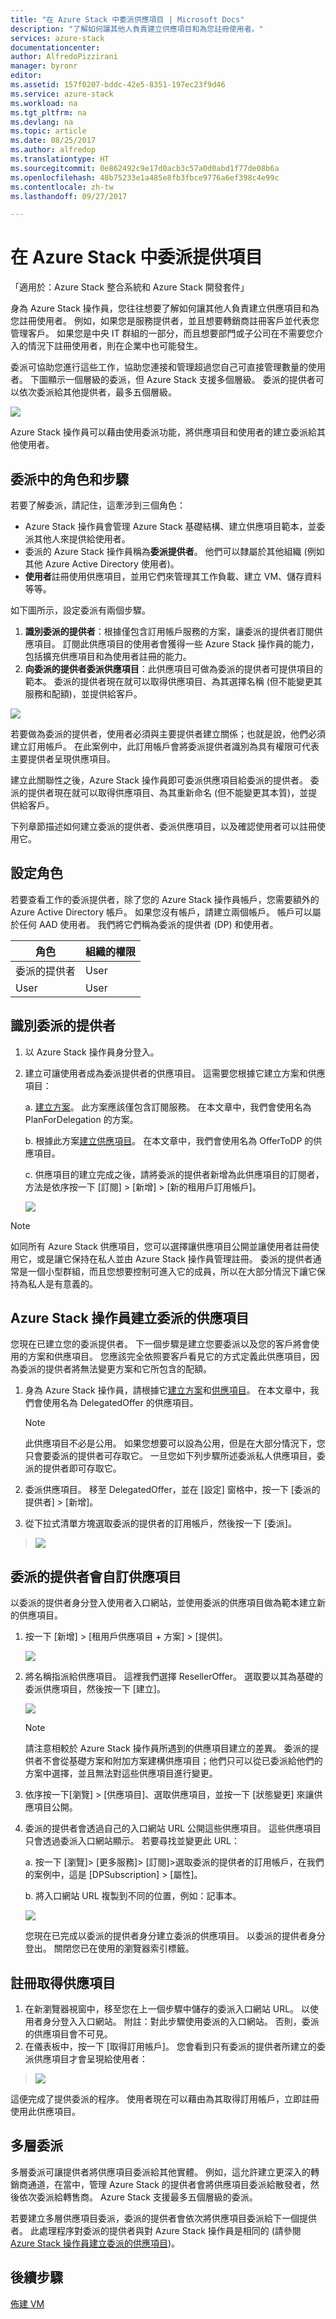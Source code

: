 ```yaml
---
title: "在 Azure Stack 中委派供應項目 | Microsoft Docs"
description: "了解如何讓其他人負責建立供應項目和為您註冊使用者。"
services: azure-stack
documentationcenter: 
author: AlfredoPizzirani
manager: byronr
editor: 
ms.assetid: 157f0207-bddc-42e5-8351-197ec23f9d46
ms.service: azure-stack
ms.workload: na
ms.tgt_pltfrm: na
ms.devlang: na
ms.topic: article
ms.date: 08/25/2017
ms.author: alfredop
ms.translationtype: HT
ms.sourcegitcommit: 0e862492c9e17d0acb3c57a0d0abd1f77de08b6a
ms.openlocfilehash: 48b75233e1a485e8fb3fbce9776a6ef398c4e99c
ms.contentlocale: zh-tw
ms.lasthandoff: 09/27/2017

---
```

# <a name="delegating-offers-in-azure-stack"></a>在 Azure Stack 中委派提供項目

「適用於：Azure Stack 整合系統和 Azure Stack 開發套件」

身為 Azure Stack 操作員，您往往想要了解如何讓其他人負責建立供應項目和為您註冊使用者。 例如，如果您是服務提供者，並且想要轉銷商註冊客戶並代表您管理客戶。 如果您是中央 IT 群組的一部分，而且想要部門或子公司在不需要您介入的情況下註冊使用者，則在企業中也可能發生。

委派可協助您進行這些工作，協助您連接和管理超過您自己可直接管理數量的使用者。 下圖顯示一個層級的委派，但 Azure Stack 支援多個層級。 委派的提供者可以依次委派給其他提供者，最多五個層級。

![](media/azure-stack-delegated-provider/image1.png)

Azure Stack 操作員可以藉由使用委派功能，將供應項目和使用者的建立委派給其他使用者。

## <a name="roles-and-steps-in-delegation"></a>委派中的角色和步驟
若要了解委派，請記住，這牽涉到三個角色：

* Azure Stack 操作員會管理 Azure Stack 基礎結構、建立供應項目範本，並委派其他人來提供給使用者。
* 委派的 Azure Stack 操作員稱為**委派提供者**。 他們可以隸屬於其他組織 (例如其他 Azure Active Directory 使用者)。
* **使用者**註冊使用供應項目，並用它們來管理其工作負載、建立 VM、儲存資料等等。

如下圖所示，設定委派有兩個步驟。

1. **識別委派的提供者**：根據僅包含訂用帳戶服務的方案，讓委派的提供者訂閱供應項目。
   訂閱此供應項目的使用者會獲得一些 Azure Stack 操作員的能力，包括擴充供應項目和為使用者註冊的能力。
2. **向委派的提供者委派供應項目**：此供應項目可做為委派的提供者可提供項目的範本。 委派的提供者現在就可以取得供應項目、為其選擇名稱 (但不能變更其服務和配額)，並提供給客戶。

![](media/azure-stack-delegated-provider/image2.png)

若要做為委派的提供者，使用者必須與主要提供者建立關係；也就是說，他們必須建立訂用帳戶。 在此案例中，此訂用帳戶會將委派提供者識別為具有權限可代表主要提供者呈現供應項目。

建立此關聯性之後，Azure Stack 操作員即可委派供應項目給委派的提供者。 委派的提供者現在就可以取得供應項目、為其重新命名 (但不能變更其本質)，並提供給客戶。

下列章節描述如何建立委派的提供者、委派供應項目，以及確認使用者可以註冊使用它。

## <a name="set-up-roles"></a>設定角色

若要查看工作的委派提供者，除了您的 Azure Stack 操作員帳戶，您需要額外的 Azure Active Directory 帳戶。 如果您沒有帳戶，請建立兩個帳戶。 帳戶可以屬於任何 AAD 使用者。 我們將它們稱為委派的提供者 (DP) 和使用者。

| **角色** | **組織的權限** |
| --- | --- |
| 委派的提供者 |User |
| User |User |

## <a name="identify-the-delegated-providers"></a>識別委派的提供者
1. 以 Azure Stack 操作員身分登入。
2. 建立可讓使用者成為委派提供者的供應項目。 這需要您根據它建立方案和供應項目：
   
   a.  [建立方案](azure-stack-create-plan.md)。
       此方案應該僅包含訂閱服務。 在本文章中，我們會使用名為 PlanForDelegation 的方案。
   
   b.  根據此方案[建立供應項目](azure-stack-create-offer.md)。 在本文章中，我們會使用名為 OfferToDP 的供應項目。
   
   c.  供應項目的建立完成之後，請將委派的提供者新增為此供應項目的訂閱者，方法是依序按一下 [訂閱] &gt; [新增] &gt; [新的租用戶訂用帳戶]。
   
   ![](media/azure-stack-delegated-provider/image3.png)

> [!NOTE]
> 如同所有 Azure Stack 供應項目，您可以選擇讓供應項目公開並讓使用者註冊使用它，或是讓它保持在私人並由 Azure Stack 操作員管理註冊。 委派的提供者通常是一個小型群組，而且您想要控制可進入它的成員，所以在大部分情況下讓它保持為私人是有意義的。
> 
> 

## <a name="azure-stack-operator-creates-the-delegated-offer"></a>Azure Stack 操作員建立委派的供應項目

您現在已建立您的委派提供者。 下一個步驟是建立您要委派以及您的客戶將會使用的方案和供應項目。 您應該完全依照要客戶看見它的方式定義此供應項目，因為委派的提供者將無法變更方案和它所包含的配額。

1. 身為 Azure Stack 操作員，請根據它[建立方案](azure-stack-create-plan.md)和[供應項目](azure-stack-create-offer.md)。 在本文章中，我們會使用名為 DelegatedOffer 的供應項目。
   
   > [!NOTE]
   > 此供應項目不必是公用。 如果您想要可以設為公用，但是在大部分情況下，您只會要委派的提供者可存取它。 一旦您如下列步驟所述委派私人供應項目，委派的提供者即可存取它。
   > 
   > 
1. 委派供應項目。 移至 DelegatedOffer，並在 [設定] 窗格中，按一下 [委派的提供者] &gt; [新增]。
2. 從下拉式清單方塊選取委派的提供者的訂用帳戶，然後按一下 [委派]。

> ![](media/azure-stack-delegated-provider/image4.png)
> 
> 

## <a name="delegated-provider-customizes-the-offer"></a>委派的提供者會自訂供應項目

以委派的提供者身分登入使用者入口網站，並使用委派的供應項目做為範本建立新的供應項目。

1. 按一下 [新增] &gt; [租用戶供應項目 + 方案] &gt; [提供]。

    ![](media/azure-stack-delegated-provider/image5.png)


1. 將名稱指派給供應項目。 這裡我們選擇 ResellerOffer。 選取要以其為基礎的委派供應項目，然後按一下 [建立]。
   
   ![](media/azure-stack-delegated-provider/image6.png)

    >[!NOTE] 
    > 請注意相較於 Azure Stack 操作員所遇到的供應項目建立的差異。 委派的提供者不會從基礎方案和附加方案建構供應項目；他們只可以從已委派給他們的方案中選擇，並且無法對這些供應項目進行變更。

1. 依序按一下[瀏覽] &gt; [供應項目]、選取供應項目，並按一下 [狀態變更] 來讓供應項目公開。
2. 委派的提供者會透過自己的入口網站 URL 公開這些供應項目。 這些供應項目只會透過委派入口網站顯示。 若要尋找並變更此 URL：
   
    a.  按一下 [瀏覽]&gt; [更多服務]&gt; [訂閱]&gt;選取委派的提供者的訂用帳戶，在我們的案例中，這是 [DPSubscription] &gt; [屬性]。
   
    b.  將入口網站 URL 複製到不同的位置，例如：記事本。
   
    ![](media/azure-stack-delegated-provider/dpportaluri.png)  
   
   您現在已完成以委派的提供者身分建立委派的供應項目。 以委派的提供者身分登出。 關閉您已在使用的瀏覽器索引標籤。

## <a name="sign-up-for-the-offer"></a>註冊取得供應項目
1. 在新瀏覽器視窗中，移至您在上一個步驟中儲存的委派入口網站 URL。 以使用者身分登入入口網站。 附註：對此步驟使用委派的入口網站。 否則，委派的供應項目會不可見。
2. 在儀表板中，按一下 [取得訂用帳戶]。 您會看到只有委派的提供者所建立的委派供應項目才會呈現給使用者：

> ![](media/azure-stack-delegated-provider/image8.png)
> 
> 

這便完成了提供委派的程序。 使用者現在可以藉由為其取得訂用帳戶，立即註冊使用此供應項目。

## <a name="multiple-tier-delegation"></a>多層委派

多層委派可讓提供者將供應項目委派給其他實體。 例如，這允許建立更深入的轉銷商通道，在當中，管理 Azure Stack 的提供者會將供應項目委派給散發者，然後依次委派給轉售商。
Azure Stack 支援最多五個層級的委派。

若要建立多層供應項目委派，委派的提供者會依次將供應項目委派給下一個提供者。 此處理程序對委派的提供者與對 Azure Stack 操作員是相同的 (請參閱 [Azure Stack 操作員建立委派的供應項目](#cloud-operator-creates-the-delegated-offer))。

## <a name="next-steps"></a>後續步驟
[佈建 VM](azure-stack-provision-vm.md)


